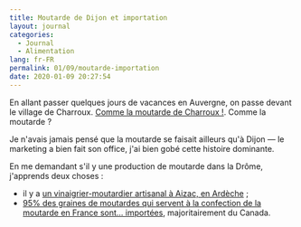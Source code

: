 ```yaml
---
title: Moutarde de Dijon et importation
layout: journal
categories:
  - Journal
  - Alimentation
lang: fr-FR
permalink: 01/09/moutarde-importation
date: 2020-01-09 20:27:54
---
```


En allant passer quelques jours de vacances en Auvergne, on passe devant le village de Charroux. [Comme la moutarde de Charroux !][charroux]. Comme la moutarde ?

Je n'avais jamais pensé que la moutarde se faisait ailleurs qu'à Dijon — le marketing a bien fait son office, j'ai bien gobé cette histoire dominante.

En me demandant s'il y une production de moutarde dans la Drôme, j'apprends deux choses :
- il y a [un vinaigrier-moutardier artisanal à Aizac, en Ardèche][aizac] ;
- [95% des graines de moutardes qui servent à la confection de la moutarde en France sont… importées][reporterre], majoritairement du Canada.

[charroux]: https://www.huiles-et-moutardes.com/produit/moutarde-de-charroux/
[aizac]: http://esvinaigrerie.free.fr
[reporterre]: https://reporterre.net/Le-renouveau-de-la-moutarde-francaise-a-commence
